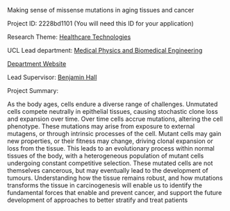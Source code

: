 Making sense of missense mutations in aging tissues and cancer

Project ID: 2228bd1101
(You will need this ID for your application)

Research Theme: [Healthcare Technologies](../themes/healthcare-technologies.md)

UCL Lead department: [Medical Physics and Biomedical Engineering](../departments/medical-physics-and-biomedical-engineering.md)

[Department Website](https://www.ucl.ac.uk/medical-physics-biomedical-engineering)

Lead Supervisor: [Benjamin Hall](https://iris.ucl.ac.uk/iris/browse/profile?upi=BHALL50)

Project Summary:

As the body ages, cells endure a diverse range of challenges. Unmutated cells compete neutrally in epithelial tissues, causing stochastic clone loss and expansion over time. Over time cells accrue
 mutations, altering the cell phenotype. These mutations may arise from exposure to external mutagens, or through intrinsic processes of the cell. Mutant cells may gain new properties, or their fitness may change, driving clonal expansion or loss from the tissue. This leads to an
 evolutionary process within normal tissues of the body, with a heterogeneous population of mutant cells undergoing constant competitive selection. These mutated cells are not themselves
 cancerous, but may eventually lead to the development of tumours. Understanding how the tissue remains robust, and how mutations transforms the tissue in carcinogenesis will enable us to identify the fundamental forces that enable and prevent cancer, and support the future development of approaches to better stratify and treat patients